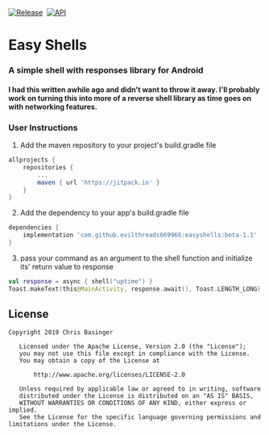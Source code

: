 [![Release](https://jitpack.io/v/evilthreads669966/easyshells.svg)](https://jitpack.io/#evilthreads669966/easyshells)&nbsp;&nbsp;[![API](https://img.shields.io/badge/API-26%2B-brightgreen.svg?style=plastic)](https://android-arsenal.com/api?level=26)
# Easy Shells
### A simple shell with responses library for Android
#### I had this written awhile ago and didn't want to throw it away. I'll probably work on turning this into more of a reverse shell library as time goes on with networking features.
### User Instructions
1. Add the maven repository to your project's build.gradle file
```gradle
allprojects {
    repositories {
        ...
        maven { url 'https://jitpack.io' }
    }
}
```
2. Add the dependency to your app's build.gradle file
```gradle
dependencies {
    implementation 'com.github.evilthreads669966:easyshells:beta-1.1'
}
```
3. pass your command as an argument to the shell function and initialize its' return value to response
```kotlin
val response = async { shell("uptime") }
Toast.makeText(this@MainActivity, response.await(), Toast.LENGTH_LONG).show()
```
## License
```
Copyright 2019 Chris Basinger

   Licensed under the Apache License, Version 2.0 (the "License");
   you may not use this file except in compliance with the License.
   You may obtain a copy of the License at

       http://www.apache.org/licenses/LICENSE-2.0

   Unless required by applicable law or agreed to in writing, software
   distributed under the License is distributed on an "AS IS" BASIS,
   WITHOUT WARRANTIES OR CONDITIONS OF ANY KIND, either express or implied.
   See the License for the specific language governing permissions and
limitations under the License.
```
